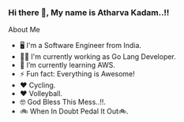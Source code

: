 ### Hi there 👋, My name is Atharva Kadam..!!
About Me 
- 🖥️ I'm a Software Engineer from India.
- 👨‍💻 I'm currently working as Go Lang Developer.
- 🌱 I’m currently learning AWS.
- ⚡ Fun fact: Everything is Awesome!
- ❤️ Cycling.
- ❤️ Volleyball.
- 🤓 God Bless This Mess..!!.
- 🚲 When In Doubt Pedal It Out🚲.

